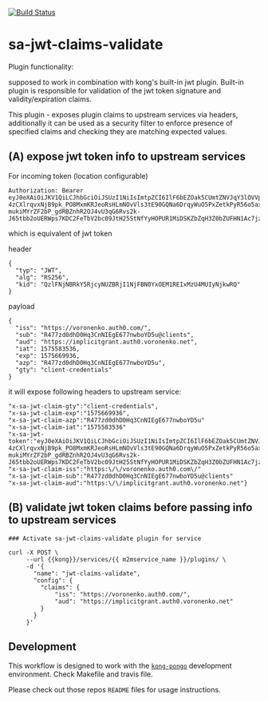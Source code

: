 [![Build Status][badge-travis-image]][badge-travis-url]

sa-jwt-claims-validate
======================

Plugin functionality: 

supposed to work in combination with kong's built-in jwt plugin.
Built-in plugin is responsible for validation of the jwt token signature and validity/expiration claims.

This plugin - exposes plugin claims to upstream services via headers,
additionally it can be used as a security filter to enforce presence of 
specified claims and checking they are matching expected values. 

## (A) expose jwt token info to upstream services

For incoming token (location configurable)
```
Authorization: Bearer eyJ0eXAiOiJKV1QiLCJhbGciOiJSUzI1NiIsImtpZCI6IlF6bEZOak5CUmtZNVJqY3lOVVpCUmpJMU5qRkJOMFl4T0VNMVJFSXhNelU0TVVJeU5qa3dSUSJ9.eyJpc3MiOiJodHRwczovL3Zvcm9uZW5rby5hdXRoMC5jb20vIiwic3ViIjoiUjQ3N3pkMGRoRDBIcTNDbk5JRWdFNjc3bndib1lENXVAY2xpZW50cyIsImF1ZCI6Imh0dHBzOi8vaW1wbGljaXRncmFudC5hdXRoMC52b3JvbmVua28ubmV0IiwiaWF0IjoxNTc1NTgzNTM2LCJleHAiOjE1NzU2Njk5MzYsImF6cCI6IlI0Nzd6ZDBkaEQwSHEzQ25OSUVnRTY3N253Ym9ZRDV1IiwiZ3R5IjoiY2xpZW50LWNyZWRlbnRpYWxzIn0.aIx7LnT7aFPxmK4wCXxxGhEKrxPsGlZ3azEFykynkf6hfyb-4zCXlrqvxNjB9pk_PO8MxmKRJeoRsHLmNOvVls3tE90GQNa6DrqyWuO5PxZetkPyR56o5axt4PddZlop-mukiMYrZF2bP_gdRBZnhR2OJ4vU3qG6Rvs2k-J65tbb2oUERWps7KDC2FeTbV2bc09JtH25StNfYyHOPUR1MiDSKZbZqH3Z0bZUFHN1Ac7jznU3xUV8yEPTy7hQwOWUK5CxUSvd_s4RlTLKsHdAQWWxoDPRvxldwPXtxc7n13hwQPslJNR1ScbREcgJo4zPOcVM_uzTk1ygczLJCzvdsA
```

which is equivalent of jwt token

header
```
{
  "typ": "JWT",
  "alg": "RS256",
  "kid": "QzlFNjNBRkY5RjcyNUZBRjI1NjFBN0YxOEM1REIxMzU4MUIyNjkwRQ"
}
```

payload
```
{
  "iss": "https://voronenko.auth0.com/",
  "sub": "R477zd0dhD0Hq3CnNIEgE677nwboYD5u@clients",
  "aud": "https://implicitgrant.auth0.voronenko.net",
  "iat": 1575583536,
  "exp": 1575669936,
  "azp": "R477zd0dhD0Hq3CnNIEgE677nwboYD5u",
  "gty": "client-credentials"
}
```


it will expose following headers to upstream service:

```
"x-sa-jwt-claim-gty":"client-credentials",
"x-sa-jwt-claim-exp":"1575669936",
"x-sa-jwt-claim-azp":"R477zd0dhD0Hq3CnNIEgE677nwboYD5u"
"x-sa-jwt-claim-iat":"1575583536"
"x-sa-jwt-token":"eyJ0eXAiOiJKV1QiLCJhbGciOiJSUzI1NiIsImtpZCI6IlF6bEZOak5CUmtZNVJqY3lOVVpCUmpJMU5qRkJOMFl4T0VNMVJFSXhNelU0TVVJeU5qa3dSUSJ9.eyJpc3MiOiJodHRwczovL3Zvcm9uZW5rby5hdXRoMC5jb20vIiwic3ViIjoiUjQ3N3pkMGRoRDBIcTNDbk5JRWdFNjc3bndib1lENXVAY2xpZW50cyIsImF1ZCI6Imh0dHBzOi8vaW1wbGljaXRncmFudC5hdXRoMC52b3JvbmVua28ubmV0IiwiaWF0IjoxNTc1NTgzNTM2LCJleHAiOjE1NzU2Njk5MzYsImF6cCI6IlI0Nzd6ZDBkaEQwSHEzQ25OSUVnRTY3N253Ym9ZRDV1IiwiZ3R5IjoiY2xpZW50LWNyZWRlbnRpYWxzIn0.aIx7LnT7aFPxmK4wCXxxGhEKrxPsGlZ3azEFykynkf6hfyb-4zCXlrqvxNjB9pk_PO8MxmKRJeoRsHLmNOvVls3tE90GQNa6DrqyWuO5PxZetkPyR56o5axt4PddZlop-mukiMYrZF2bP_gdRBZnhR2OJ4vU3qG6Rvs2k-J65tbb2oUERWps7KDC2FeTbV2bc09JtH25StNfYyHOPUR1MiDSKZbZqH3Z0bZUFHN1Ac7jznU3xUV8yEPTy7hQwOWUK5CxUSvd_s4RlTLKsHdAQWWxoDPRvxldwPXtxc7n13hwQPslJNR1ScbREcgJo4zPOcVM_uzTk1ygczLJCzvdsA"
"x-sa-jwt-claim-iss":"https:\/\/voronenko.auth0.com\/"
"x-sa-jwt-claim-sub":"R477zd0dhD0Hq3CnNIEgE677nwboYD5u@clients"
"x-sa-jwt-claim-aud":"https:\/\/implicitgrant.auth0.voronenko.net"}
```


## (B) validate jwt token claims before passing info to upstream services


```
### Activate sa-jwt-claims-validate plugin for service

curl -X POST \ 
     --url {{kong}}/services/{{ m2mservice_name }}/plugins/ \
     -d '{
       "name": "jwt-claims-validate",
       "config": {
         "claims": {
             "iss": "https://voronenko.auth0.com/",
             "aud": "https://implicitgrant.auth0.voronenko.net"
         }
       }
     }'
```

## Development
This workflow is designed to work with the
[`kong-pongo`](https://github.com/Kong/kong-pongo) development environment.
Check Makefile and travis file.

Please check out those repos `README` files for usage instructions.

[badge-travis-url]: https://travis-ci.com/voronenko/kong-plugin-sa-jwt-claims-validate/branches
[badge-travis-image]: https://travis-ci.com/voronenko/kong-plugin-sa-jwt-claims-validate.svg?branch=master
